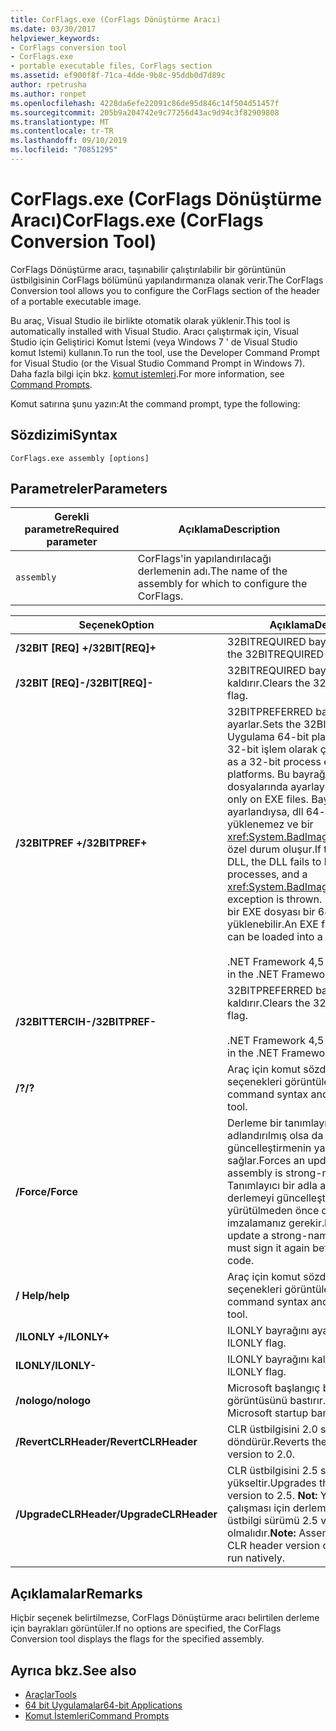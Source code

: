 ```yaml
---
title: CorFlags.exe (CorFlags Dönüştürme Aracı)
ms.date: 03/30/2017
helpviewer_keywords:
- CorFlags conversion tool
- CorFlags.exe
- portable executable files, CorFlags section
ms.assetid: ef900f8f-71ca-4dde-9b8c-95ddb0d7d89c
author: rpetrusha
ms.author: ronpet
ms.openlocfilehash: 4228da6efe22091c86de95d846c14f504d51457f
ms.sourcegitcommit: 205b9a204742e9c77256d43ac9d94c3f82909808
ms.translationtype: MT
ms.contentlocale: tr-TR
ms.lasthandoff: 09/10/2019
ms.locfileid: "70851295"
---
```

# <a name="corflagsexe-corflags-conversion-tool"></a><span data-ttu-id="6f335-102">CorFlags.exe (CorFlags Dönüştürme Aracı)</span><span class="sxs-lookup"><span data-stu-id="6f335-102">CorFlags.exe (CorFlags Conversion Tool)</span></span>
<span data-ttu-id="6f335-103">CorFlags Dönüştürme aracı, taşınabilir çalıştırılabilir bir görüntünün üstbilgisinin CorFlags bölümünü yapılandırmanıza olanak verir.</span><span class="sxs-lookup"><span data-stu-id="6f335-103">The CorFlags Conversion tool allows you to configure the CorFlags section of the header of a portable executable image.</span></span>  
  
 <span data-ttu-id="6f335-104">Bu araç, Visual Studio ile birlikte otomatik olarak yüklenir.</span><span class="sxs-lookup"><span data-stu-id="6f335-104">This tool is automatically installed with Visual Studio.</span></span> <span data-ttu-id="6f335-105">Aracı çalıştırmak için, Visual Studio için Geliştirici Komut İstemi (veya Windows 7 ' de Visual Studio komut Istemi) kullanın.</span><span class="sxs-lookup"><span data-stu-id="6f335-105">To run the tool, use the Developer Command Prompt for Visual Studio (or the Visual Studio Command Prompt in Windows 7).</span></span> <span data-ttu-id="6f335-106">Daha fazla bilgi için bkz. [komut istemleri](../../../docs/framework/tools/developer-command-prompt-for-vs.md).</span><span class="sxs-lookup"><span data-stu-id="6f335-106">For more information, see [Command Prompts](../../../docs/framework/tools/developer-command-prompt-for-vs.md).</span></span>  
  
 <span data-ttu-id="6f335-107">Komut satırına şunu yazın:</span><span class="sxs-lookup"><span data-stu-id="6f335-107">At the command prompt, type the following:</span></span>  
  
## <a name="syntax"></a><span data-ttu-id="6f335-108">Sözdizimi</span><span class="sxs-lookup"><span data-stu-id="6f335-108">Syntax</span></span>  
  
```console  
CorFlags.exe assembly [options]  
```  
  
## <a name="parameters"></a><span data-ttu-id="6f335-109">Parametreler</span><span class="sxs-lookup"><span data-stu-id="6f335-109">Parameters</span></span>  
  
|<span data-ttu-id="6f335-110">Gerekli parametre</span><span class="sxs-lookup"><span data-stu-id="6f335-110">Required parameter</span></span>|<span data-ttu-id="6f335-111">Açıklama</span><span class="sxs-lookup"><span data-stu-id="6f335-111">Description</span></span>|  
|------------------------|-----------------|  
|`assembly`|<span data-ttu-id="6f335-112">CorFlags'in yapılandırılacağı derlemenin adı.</span><span class="sxs-lookup"><span data-stu-id="6f335-112">The name of the assembly for which to configure the CorFlags.</span></span>|  
  
|<span data-ttu-id="6f335-113">Seçenek</span><span class="sxs-lookup"><span data-stu-id="6f335-113">Option</span></span>|<span data-ttu-id="6f335-114">Açıklama</span><span class="sxs-lookup"><span data-stu-id="6f335-114">Description</span></span>|  
|------------|-----------------|  
|<span data-ttu-id="6f335-115">**/32BIT [REQ] +**</span><span class="sxs-lookup"><span data-stu-id="6f335-115">**/32BIT[REQ]+**</span></span>|<span data-ttu-id="6f335-116">32BITREQUIRED bayrağını ayarlar.</span><span class="sxs-lookup"><span data-stu-id="6f335-116">Sets the 32BITREQUIRED flag.</span></span>|  
|<span data-ttu-id="6f335-117">**/32BIT [REQ]-**</span><span class="sxs-lookup"><span data-stu-id="6f335-117">**/32BIT[REQ]-**</span></span>|<span data-ttu-id="6f335-118">32BITREQUIRED bayrağını kaldırır.</span><span class="sxs-lookup"><span data-stu-id="6f335-118">Clears the 32BITREQUIRED flag.</span></span>|  
|<span data-ttu-id="6f335-119">**/32BITPREF +**</span><span class="sxs-lookup"><span data-stu-id="6f335-119">**/32BITPREF+**</span></span>|<span data-ttu-id="6f335-120">32BITPREFERRED bayrağını ayarlar.</span><span class="sxs-lookup"><span data-stu-id="6f335-120">Sets the 32BITPREFERRED flag.</span></span> <span data-ttu-id="6f335-121">Uygulama 64-bit platformlarda dahi 32-bit işlem olarak çalışır.</span><span class="sxs-lookup"><span data-stu-id="6f335-121">The app runs as a 32-bit process even on 64-bit platforms.</span></span> <span data-ttu-id="6f335-122">Bu bayrağı yalnızca EXE dosyalarında ayarlayın.</span><span class="sxs-lookup"><span data-stu-id="6f335-122">Set this flag only on EXE files.</span></span> <span data-ttu-id="6f335-123">Bayrak dll üzerinde ayarlandıysa, dll 64-bit işlemlerde yüklenemez ve bir <xref:System.BadImageFormatException> özel durum oluşur.</span><span class="sxs-lookup"><span data-stu-id="6f335-123">If the flag is set on a DLL, the DLL fails to load in 64-bit processes, and a <xref:System.BadImageFormatException> exception is thrown.</span></span> <span data-ttu-id="6f335-124">Bu bayrağı içeren bir EXE dosyası bir 64-bit işleme yüklenebilir.</span><span class="sxs-lookup"><span data-stu-id="6f335-124">An EXE file with this flag can be loaded into a 64-bit process.</span></span><br /><br /> <span data-ttu-id="6f335-125">.NET Framework 4,5 ' de yenidir.</span><span class="sxs-lookup"><span data-stu-id="6f335-125">New in the .NET Framework 4.5.</span></span>|  
|<span data-ttu-id="6f335-126">**/32BITTERCIH-**</span><span class="sxs-lookup"><span data-stu-id="6f335-126">**/32BITPREF-**</span></span>|<span data-ttu-id="6f335-127">32BITPREFERRED bayrağını kaldırır.</span><span class="sxs-lookup"><span data-stu-id="6f335-127">Clears the 32BITPREFERRED flag.</span></span><br /><br /> <span data-ttu-id="6f335-128">.NET Framework 4,5 ' de yenidir.</span><span class="sxs-lookup"><span data-stu-id="6f335-128">New in the .NET Framework 4.5.</span></span>|  
|<span data-ttu-id="6f335-129">**/?**</span><span class="sxs-lookup"><span data-stu-id="6f335-129">**/?**</span></span>|<span data-ttu-id="6f335-130">Araç için komut sözdizimini ve seçenekleri görüntüler.</span><span class="sxs-lookup"><span data-stu-id="6f335-130">Displays command syntax and options for the tool.</span></span>|  
|<span data-ttu-id="6f335-131">**/Force**</span><span class="sxs-lookup"><span data-stu-id="6f335-131">**/Force**</span></span>|<span data-ttu-id="6f335-132">Derleme bir tanımlayıcı adla adlandırılmış olsa da bir güncelleştirmenin yapılmasını sağlar.</span><span class="sxs-lookup"><span data-stu-id="6f335-132">Forces an update even if the assembly is strong-named.</span></span> <span data-ttu-id="6f335-133">**Önemli:**  Tanımlayıcı bir adla adlandırılmış bir derlemeyi güncelleştirirseniz, kodunu yürütülmeden önce onu tekrar imzalamanız gerekir.</span><span class="sxs-lookup"><span data-stu-id="6f335-133">**Important:**  If you update a strong-named assembly, you must sign it again before executing its code.</span></span>|  
|<span data-ttu-id="6f335-134">**/ Help**</span><span class="sxs-lookup"><span data-stu-id="6f335-134">**/help**</span></span>|<span data-ttu-id="6f335-135">Araç için komut sözdizimini ve seçenekleri görüntüler.</span><span class="sxs-lookup"><span data-stu-id="6f335-135">Displays command syntax and options for the tool.</span></span>|  
|<span data-ttu-id="6f335-136">**/ILONLY +**</span><span class="sxs-lookup"><span data-stu-id="6f335-136">**/ILONLY+**</span></span>|<span data-ttu-id="6f335-137">ILONLY bayrağını ayarlar.</span><span class="sxs-lookup"><span data-stu-id="6f335-137">Sets the ILONLY flag.</span></span>|  
|<span data-ttu-id="6f335-138">**ILONLY**</span><span class="sxs-lookup"><span data-stu-id="6f335-138">**/ILONLY-**</span></span>|<span data-ttu-id="6f335-139">ILONLY bayrağını kaldırır.</span><span class="sxs-lookup"><span data-stu-id="6f335-139">Clears the ILONLY flag.</span></span>|  
|<span data-ttu-id="6f335-140">**/nologo**</span><span class="sxs-lookup"><span data-stu-id="6f335-140">**/nologo**</span></span>|<span data-ttu-id="6f335-141">Microsoft başlangıç başlığı görüntüsünü bastırır.</span><span class="sxs-lookup"><span data-stu-id="6f335-141">Suppresses the Microsoft startup banner display.</span></span>|  
|<span data-ttu-id="6f335-142">**/RevertCLRHeader**</span><span class="sxs-lookup"><span data-stu-id="6f335-142">**/RevertCLRHeader**</span></span>|<span data-ttu-id="6f335-143">CLR üstbilgisini 2.0 sürümüne döndürür.</span><span class="sxs-lookup"><span data-stu-id="6f335-143">Reverts the CLR header version to 2.0.</span></span>|  
|<span data-ttu-id="6f335-144">**/UpgradeCLRHeader**</span><span class="sxs-lookup"><span data-stu-id="6f335-144">**/UpgradeCLRHeader**</span></span>|<span data-ttu-id="6f335-145">CLR üstbilgisini 2.5 sürümüne yükseltir.</span><span class="sxs-lookup"><span data-stu-id="6f335-145">Upgrades the CLR header version to 2.5.</span></span> <span data-ttu-id="6f335-146">**Not:**  Yerel olarak çalışması için derlemelerde CLR üstbilgi sürümü 2.5 veya daha üstü olmalıdır.</span><span class="sxs-lookup"><span data-stu-id="6f335-146">**Note:**  Assemblies must have a CLR header version of 2.5 or greater to run natively.</span></span>|  
  
## <a name="remarks"></a><span data-ttu-id="6f335-147">Açıklamalar</span><span class="sxs-lookup"><span data-stu-id="6f335-147">Remarks</span></span>  
 <span data-ttu-id="6f335-148">Hiçbir seçenek belirtilmezse, CorFlags Dönüştürme aracı belirtilen derleme için bayrakları görüntüler.</span><span class="sxs-lookup"><span data-stu-id="6f335-148">If no options are specified, the CorFlags Conversion tool displays the flags for the specified assembly.</span></span>  
  
## <a name="see-also"></a><span data-ttu-id="6f335-149">Ayrıca bkz.</span><span class="sxs-lookup"><span data-stu-id="6f335-149">See also</span></span>

- [<span data-ttu-id="6f335-150">Araçlar</span><span class="sxs-lookup"><span data-stu-id="6f335-150">Tools</span></span>](../../../docs/framework/tools/index.md)
- [<span data-ttu-id="6f335-151">64 bit Uygulamalar</span><span class="sxs-lookup"><span data-stu-id="6f335-151">64-bit Applications</span></span>](../../../docs/framework/64-bit-apps.md)
- [<span data-ttu-id="6f335-152">Komut İstemleri</span><span class="sxs-lookup"><span data-stu-id="6f335-152">Command Prompts</span></span>](../../../docs/framework/tools/developer-command-prompt-for-vs.md)
